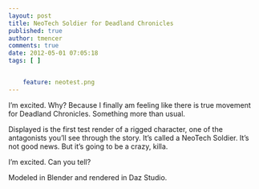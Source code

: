 ```yaml
---
layout: post
title: NeoTech Soldier for Deadland Chronicles
published: true
author: tmencer
comments: true
date: 2012-05-01 07:05:18
tags: [ ]


    feature: neotest.png
---
```

[][1]

I&#8217;m excited. Why? Because I finally am feeling like there is true movement for Deadland Chronicles. Something more than usual.

Displayed is the first test render of a rigged character, one of the antagonists you&#8217;ll see through the story. It&#8217;s called a NeoTech Soldier. It&#8217;s not good news. But it&#8217;s going to be a crazy, killa.

I&#8217;m excited. Can you tell?

Modeled in Blender and rendered in Daz Studio.

 [1]: https://i1.wp.com/www.cubelabmedia.com/wp-content/uploads/2012/05/neotest.png
